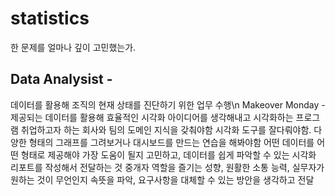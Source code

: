 # statistics
한 문제를 얼마나 깊이 고민했는가.

## Data Analysist - 
데이터를 활용해 조직의 현재 상태를 진단하기 위한 업무 수행\n
Makeover Monday - 제공되는 데이터를 활용해 효율적인 시각화 아이디어를 생각해내고 시각화하는 프로그램
취업하고자 하는 회사와 팀의 도메인 지식을 갖춰야함
시각화 도구를 잘다뤄야함. 다양한 형태의 그래프를 그려보거나 대시보드를 만드는 연습을 해봐야함
어떤 데이터를 어떤 형태로 제공해야 가장 도움이 될지 고민하고, 데이터를 쉽게 파악할 수 있는 시각화 리포트를 작성해서 전달하는 것
중개자 역할을 즐기는 성향, 원활한 소통 능력, 실무자가 원하는 것이 무언인지 속뜻을 파악, 요구사항을 대체할 수 있는 방안을 생각하고 전달
